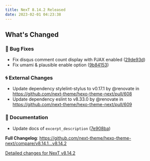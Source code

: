 ```yaml
---
title: NexT 8.14.2 Released
date: 2023-02-01 04:23:38
---
```


<!-- Release notes generated using configuration in .github/release.yml at v8.14.2 -->

## What's Changed
### 🐞 Bug Fixes
* Fix disqus comment count display with PJAX enabled ([29de93d](https://github.com/next-theme/hexo-theme-next/commit/29de93d8d74428001b4d500248cda7c3788394c5))
* Fix umami & plausible enable option ([9b84153](https://github.com/next-theme/hexo-theme-next/commit/9b84153802df7b337d6fb74bff17aa3f9851f2c1))
### 🌀 External Changes
* Update dependency stylelint-stylus to v0.17.1 by @renovate in https://github.com/next-theme/hexo-theme-next/pull/608
* Update dependency eslint to v8.33.0 by @renovate in https://github.com/next-theme/hexo-theme-next/pull/609
### 📖 Documentation
* Update docs of `excerpt_description` ([7e908ba](https://github.com/next-theme/hexo-theme-next/commit/7e908ba95a39142f36b5c489342809952e8eda36))

**Full Changelog**: https://github.com/next-theme/hexo-theme-next/compare/v8.14.1...v8.14.2

[Detailed changes for NexT v8.14.2](https://github.com/next-theme/hexo-theme-next/releases/tag/v8.14.2)
